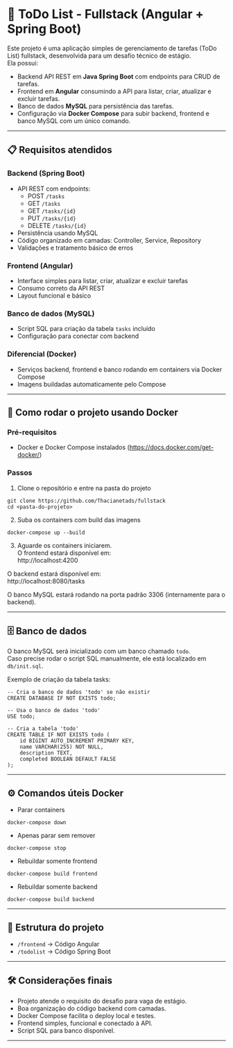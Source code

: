 
# 📝 ToDo List - Fullstack (Angular + Spring Boot)

Este projeto é uma aplicação simples de gerenciamento de tarefas (ToDo List) fullstack, desenvolvida para um desafio técnico de estágio.  
Ela possui:

- Backend API REST em **Java Spring Boot** com endpoints para CRUD de tarefas.
- Frontend em **Angular** consumindo a API para listar, criar, atualizar e excluir tarefas.
- Banco de dados **MySQL** para persistência das tarefas.
- Configuração via **Docker Compose** para subir backend, frontend e banco MySQL com um único comando.

---

## 📋 Requisitos atendidos

### Backend (Spring Boot)

- API REST com endpoints:  
  - POST `/tasks`  
  - GET `/tasks`  
  - GET `/tasks/{id}`  
  - PUT `/tasks/{id}`  
  - DELETE `/tasks/{id}`
- Persistência usando MySQL
- Código organizado em camadas: Controller, Service, Repository
- Validações e tratamento básico de erros

### Frontend (Angular)

- Interface simples para listar, criar, atualizar e excluir tarefas
- Consumo correto da API REST
- Layout funcional e básico

### Banco de dados (MySQL)

- Script SQL para criação da tabela `tasks` incluído
- Configuração para conectar com backend

### Diferencial (Docker)

- Serviços backend, frontend e banco rodando em containers via Docker Compose
- Imagens buildadas automaticamente pelo Compose

---

## 🚀 Como rodar o projeto usando Docker

### Pré-requisitos

- Docker e Docker Compose instalados (https://docs.docker.com/get-docker/)

### Passos

1. Clone o repositório e entre na pasta do projeto

```
git clone https://github.com/Thacianetads/fullstack
cd <pasta-do-projeto>
```

2. Suba os containers com build das imagens

```
docker-compose up --build
```

3. Aguarde os containers iniciarem.  
O frontend estará disponível em:  
http://localhost:4200

O backend estará disponível em:  
http://localhost:8080/tasks

O banco MySQL estará rodando na porta padrão 3306 (internamente para o backend).

---

## 🗄 Banco de dados

O banco MySQL será inicializado com um banco chamado `todo`.  
Caso precise rodar o script SQL manualmente, ele está localizado em `db/init.sql`.

Exemplo de criação da tabela tasks:

```
-- Cria o banco de dados 'todo' se não existir
CREATE DATABASE IF NOT EXISTS todo;

-- Usa o banco de dados 'todo'
USE todo;

-- Cria a tabela 'todo'
CREATE TABLE IF NOT EXISTS todo (
    id BIGINT AUTO_INCREMENT PRIMARY KEY,
    name VARCHAR(255) NOT NULL,
    description TEXT,
    completed BOOLEAN DEFAULT FALSE
);
```

---

## ⚙️ Comandos úteis Docker

- Parar containers

```
docker-compose down
```

- Apenas parar sem remover

```
docker-compose stop
```

- Rebuildar somente frontend

```
docker-compose build frontend
```

- Rebuildar somente backend

```
docker-compose build backend
```

---

## 📝 Estrutura do projeto

- `/frontend` → Código Angular
- `/todolist` → Código Spring Boot


---

## 🛠 Considerações finais

- Projeto atende o requisito do desafio para vaga de estágio.
- Boa organização do código backend com camadas.
- Docker Compose facilita o deploy local e testes.
- Frontend simples, funcional e conectado à API.
- Script SQL para banco disponível.


---


